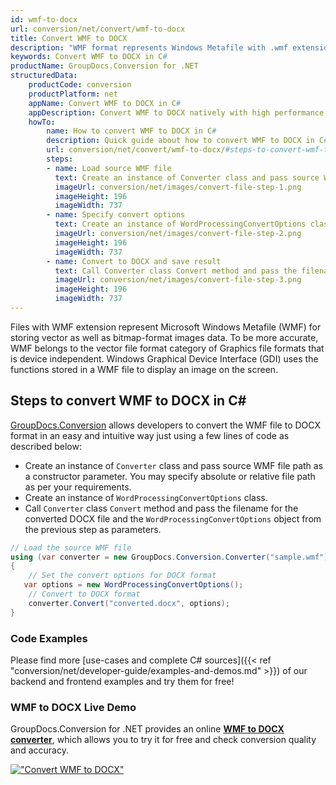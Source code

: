 ```yaml
---
id: wmf-to-docx
url: conversion/net/convert/wmf-to-docx
title: Convert WMF to DOCX
description: "WMF format represents Windows Metafile with .wmf extension. Learn how to convert WMF to DOCX file programmatically in C# language using GroupDocs.Conversion for .NET library."
keywords: Convert WMF to DOCX in C#
productName: GroupDocs.Conversion for .NET
structuredData:
    productCode: conversion
    productPlatform: net
    appName: Convert WMF to DOCX in C#
    appDescription: Convert WMF to DOCX natively with high performance using C# language and server side GroupDocs.Conversion for .NET APIs, without the use of any software like Microsoft or Open Office.
    howTo:
        name: How to convert WMF to DOCX in C# 
        description: Quick guide about how to convert WMF to DOCX in C# with high performance and accuracy.
        url: conversion/net/convert/wmf-to-docx/#steps-to-convert-wmf-to-docx-in-c
        steps:
        - name: Load source WMF file 
          text: Create an instance of Converter class and pass source WMF file path as a constructor parameter. You may specify absolute or relative file path as per your requirements. 
          imageUrl: conversion/net/images/convert-file-step-1.png
          imageHeight: 196
          imageWidth: 737
        - name: Specify convert options 
          text: Create an instance of WordProcessingConvertOptions class.
          imageUrl: conversion/net/images/convert-file-step-2.png
          imageHeight: 196
          imageWidth: 737
        - name: Convert to DOCX and save result 
          text: Call Converter class Convert method and pass the filename for the converted HTML file and the WordProcessingConvertOptions object from the previous step as parameters.
          imageUrl: conversion/net/images/convert-file-step-3.png
          imageHeight: 196
          imageWidth: 737
---
```


Files with WMF extension represent Microsoft Windows Metafile (WMF) for storing vector as well as bitmap-format images data. To be more accurate, WMF belongs to the vector file format category of Graphics file formats that is device independent. Windows Graphical Device Interface (GDI) uses the functions stored in a WMF file to display an image on the screen.

## Steps to convert WMF to DOCX in C#

[GroupDocs.Conversion](https://products.groupdocs.com/conversion/net) allows developers to convert the WMF file to DOCX format in an easy and intuitive way just using a few lines of code as described below:

* Create an instance of `Converter` class and pass source WMF file path as a constructor parameter. You may specify absolute or relative file path as per your requirements. 
* Create an instance of `WordProcessingConvertOptions` class.
* Call `Converter` class `Convert` method and pass the filename for the converted DOCX file and the `WordProcessingConvertOptions` object from the previous step as parameters.

```csharp
// Load the source WMF file
using (var converter = new GroupDocs.Conversion.Converter("sample.wmf"))
{
    // Set the convert options for DOCX format
   var options = new WordProcessingConvertOptions();
    // Convert to DOCX format
    converter.Convert("converted.docx", options);
}
```

### Code Examples

Please find more [use-cases and complete C# sources]({{< ref "conversion/net/developer-guide/examples-and-demos.md" >}}) of our backend and frontend examples and try them for free!

### WMF to DOCX Live Demo

GroupDocs.Conversion for .NET provides an online [**WMF to DOCX converter**](https://products.groupdocs.app/conversion/wmf-to-docx), which allows you to try it for free and check conversion quality and accuracy.

[!["Convert WMF to DOCX"](conversion/net/images/convert-to-docx/convert-wmf-to-docx.png)](https://products.groupdocs.app/conversion/wmf-to-docx)